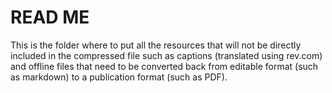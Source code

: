 # READ ME

This is the folder where to put all the resources that will not be directly included in the compressed file such as captions (translated using rev.com) and offline files that need to be converted back from editable format (such as markdown) to a publication format (such as PDF).
